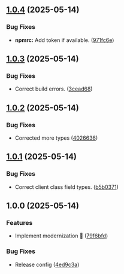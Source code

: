 ## [1.0.4](https://github.com/wittignl/sparkpost/compare/v1.0.3...v1.0.4) (2025-05-14)

### Bug Fixes

* **npmrc:** Add token if available. ([971fc6e](https://github.com/wittignl/sparkpost/commit/971fc6e5c654e9133b7f291a40b10431c9043f71))

## [1.0.3](https://github.com/wittignl/sparkpost/compare/v1.0.2...v1.0.3) (2025-05-14)

### Bug Fixes

* Correct build errors. ([3cead68](https://github.com/wittignl/sparkpost/commit/3cead68e403a30b25567529b4f6e0d5f16062889))

## [1.0.2](https://github.com/wittignl/sparkpost/compare/v1.0.1...v1.0.2) (2025-05-14)

### Bug Fixes

* Corrected more types ([4026636](https://github.com/wittignl/sparkpost/commit/402663662aae2ae3b777f4a13c18027e39c33825))

## [1.0.1](https://github.com/wittignl/sparkpost/compare/v1.0.0...v1.0.1) (2025-05-14)

### Bug Fixes

* Correct client class field types. ([b5b0371](https://github.com/wittignl/sparkpost/commit/b5b03711e197975a9c6b3b22f99e908eaab6de93))

## 1.0.0 (2025-05-14)

### Features

* Implement modernization :rocket: ([79f6bfd](https://github.com/wittignl/sparkpost/commit/79f6bfd498e7996b9d0a2dd3d4069ac593382bdb))

### Bug Fixes

* Release config ([4ed9c3a](https://github.com/wittignl/sparkpost/commit/4ed9c3a7df0a97f81289f8f74f0e337044f572a1))
